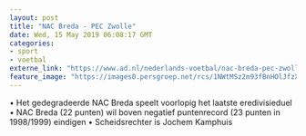 ```yaml
---
layout: post
title: "NAC Breda - PEC Zwolle"
date: Wed, 15 May 2019 06:08:17 GMT
categories: 
- sport 
- voetbal 
externe_link: "https://www.ad.nl/nederlands-voetbal/nac-breda-pec-zwolle~aad02911/"
feature_image: "https://images0.persgroep.net/rcs/1NWtMSz2m93fBnHOlJfzX7l8wgw/diocontent/148269011/_fitwidth/400/?appId=21791a8992982cd8da851550a453bd7f&quality=0.7"
---
```


• Het gedegradeerde NAC Breda speelt voorlopig het laatste eredivisieduel • NAC Breda (22 punten) wil boven negatief puntenrecord (23 punten in 1998/1999) eindigen • Scheidsrechter is Jochem Kamphuis
